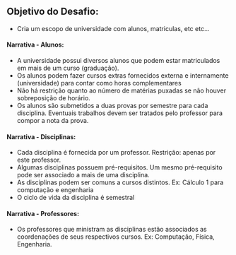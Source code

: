 ## Objetivo do Desafio:

- Cria um escopo de universidade com alunos, matriculas, etc etc...

#### Narrativa - Alunos:

- A universidade possui diversos alunos que podem estar matriculados em mais de um curso (graduação).
- Os alunos podem fazer cursos extras fornecidos externa e internamente (universidade) para contar como horas complementares
- Não há restrição quanto ao número de matérias puxadas se não houver sobreposição de horário.
- Os alunos são submetidos a duas provas por semestre para cada disciplina. Eventuais trabalhos devem ser tratados pelo professor para compor a nota da prova.

#### Narrativa - Disciplinas:

- Cada disciplina é fornecida por um professor. Restrição: apenas por este professor.
- Algumas disciplinas possuem pré-requisitos. Um mesmo pré-requisito pode ser associado a mais de uma disciplina.
- As disciplinas podem ser comuns a cursos distintos. Ex: Cálculo 1 para computação e engenharia
- O ciclo de vida da disciplina é semestral

#### Narrativa - Professores:

- Os professores que ministram as disciplinas estão associados as coordenações de seus respectivos cursos. Ex: Computação, Física, Engenharia.

